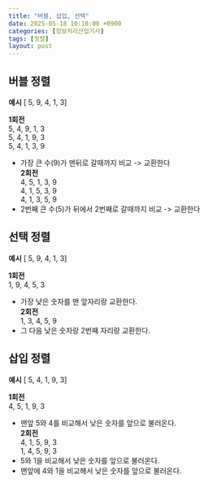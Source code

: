 ```yaml
---
title: "버블, 삽입, 선택"
date: 2025-05-18 10:10:00 +0900
categories: [정보처리산업기사]
tags: [정렬]
layout: post
---
```


## 버블 정렬
**예시**
[ 5, 9, 4, 1, 3]<br>

**1회전** <br>
5, 4, 9, 1, 3<br>
5, 4, 1, 9, 3<br>
5, 4, 1, 3, 9<br>
- 가장 큰 수(9)가 맨뒤로 갈때까지 비교 -> 교환한다<br>
**2회전** <br>
4, 5, 1, 3, 9<br>
4, 1, 5, 3, 9<br>
4, 1, 3, 5, 9<br>
- 2번째 큰 수(5)가 뒤에서 2번째로 갈때까지 비교 -> 교환한다<br>


## 선택 정렬
**예시**
[ 5, 9, 4, 1, 3]<br>

**1회전** <br>
1, 9, 4, 5, 3<br>
- 가장 낮은 숫자를 맨 앞자리랑 교환한다.<br>
**2회전** <br>
1, 3, 4, 5, 9<br>
- 그 다음 낮은 숫자랑 2번째 자리랑 교환한다.<br>

## 삽입 정렬
**예시**
[ 5, 4, 1, 9, 3]<br>

**1회전** <br>
4, 5, 1, 9, 3<br>
- 맨앞 5와 4를 비교해서 낮은 숫자를 앞으로 불러온다.<br>
**2회전** <br>
4, 1, 5, 9, 3<br>
1, 4, 5, 9, 3<br>
- 5와 1을 비교해서 낮은 숫자를 앞으로 불러온다.<br>
- 맨앞에 4와 1을 비교해서 낮은 숫자를 앞으로 불러온다.<br>